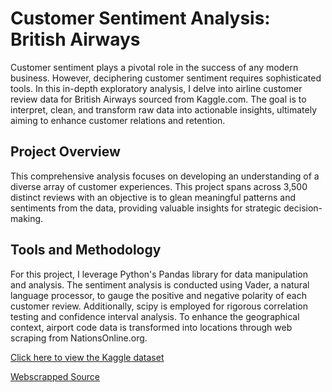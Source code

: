 # Customer Sentiment Analysis: British Airways
Customer sentiment plays a pivotal role in the success of any modern business. However, deciphering customer sentiment requires sophisticated tools. In this in-depth exploratory analysis, I delve into airline customer review data for British Airways sourced from Kaggle.com. The goal is to interpret, clean, and transform raw data into actionable insights, ultimately aiming to enhance customer relations and retention.

## Project Overview
This comprehensive analysis focuses on developing an understanding of a diverse array of customer experiences. This project spans across 3,500 distinct reviews with an objective is to glean meaningful patterns and sentiments from the data, providing valuable insights for strategic decision-making.

## Tools and Methodology
For this project, I leverage Python's Pandas library for data manipulation and analysis. The sentiment analysis is conducted using Vader, a natural language processor, to gauge the positive and negative polarity of each customer review. Additionally, scipy is employed for rigorous correlation testing and confidence interval analysis. To enhance the geographical context, airport code data is transformed into locations through web scraping from NationsOnline.org.


[Click here to view the Kaggle dataset](https://www.kaggle.com/code/manishkumar7432698/airline-passanger-choice-eda)

[Webscrapped Source](https://www.nationsonline.org/oneworld/IATA_Codes/airport_code_list.htm)
